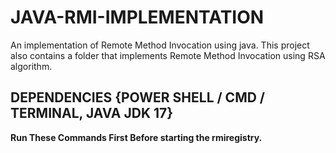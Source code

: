 # JAVA-RMI-IMPLEMENTATION

An implementation of Remote Method Invocation using java. This project also contains a folder that implements Remote Method Invocation using RSA algorithm.


## DEPENDENCIES {POWER SHELL / CMD / TERMINAL, JAVA JDK 17} 

**Run These Commands First Before starting the rmiregistry.**
